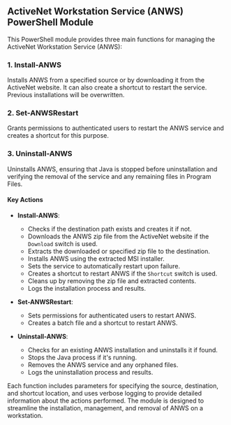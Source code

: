 ## ActiveNet Workstation Service (ANWS) PowerShell Module

This PowerShell module provides three main functions for managing the ActiveNet Workstation Service (ANWS):

### 1. Install-ANWS
Installs ANWS from a specified source or by downloading it from the ActiveNet website. It can also create a shortcut to restart the service. Previous installations will be overwritten.

### 2. Set-ANWSRestart
Grants permissions to authenticated users to restart the ANWS service and creates a shortcut for this purpose.

### 3. Uninstall-ANWS
Uninstalls ANWS, ensuring that Java is stopped before uninstallation and verifying the removal of the service and any remaining files in Program Files.

#### Key Actions
- **Install-ANWS**:
  - Checks if the destination path exists and creates it if not.
  - Downloads the ANWS zip file from the ActiveNet website if the `Download` switch is used.
  - Extracts the downloaded or specified zip file to the destination.
  - Installs ANWS using the extracted MSI installer.
  - Sets the service to automatically restart upon failure.
  - Creates a shortcut to restart ANWS if the `Shortcut` switch is used.
  - Cleans up by removing the zip file and extracted contents.
  - Logs the installation process and results.

- **Set-ANWSRestart**:
  - Sets permissions for authenticated users to restart ANWS.
  - Creates a batch file and a shortcut to restart ANWS.

- **Uninstall-ANWS**:
  - Checks for an existing ANWS installation and uninstalls it if found.
  - Stops the Java process if it's running.
  - Removes the ANWS service and any orphaned files.
  - Logs the uninstallation process and results.

Each function includes parameters for specifying the source, destination, and shortcut location, and uses verbose logging to provide detailed information about the actions performed. The module is designed to streamline the installation, management, and removal of ANWS on a workstation.
